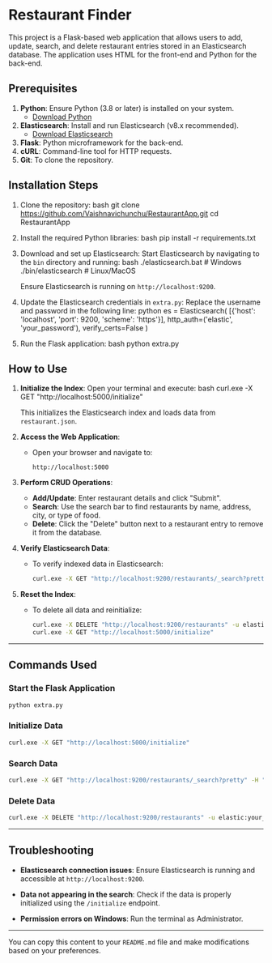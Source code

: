 

# Restaurant Finder

This project is a Flask-based web application that allows users to add, update, search, and delete restaurant entries stored in an Elasticsearch database. The application uses HTML for the front-end and Python for the back-end.


## Prerequisites

1. **Python**: Ensure Python (3.8 or later) is installed on your system.
   - [Download Python](https://www.python.org/downloads/)
2. **Elasticsearch**: Install and run Elasticsearch (v8.x recommended).
   - [Download Elasticsearch](https://www.elastic.co/downloads/elasticsearch)
3. **Flask**: Python microframework for the back-end.
4. **cURL**: Command-line tool for HTTP requests.
5. **Git**: To clone the repository.


## Installation Steps

1. Clone the repository:
   bash
   git clone https://github.com/Vaishnavichunchu/RestaurantApp.git
   cd RestaurantApp
   

2. Install the required Python libraries:
   bash
   pip install -r requirements.txt
   

3. Download and set up Elasticsearch:
   Start Elasticsearch by navigating to the `bin` directory and running:
     bash
     ./elasticsearch.bat  # Windows
     ./bin/elasticsearch  # Linux/MacOS
     
    Ensure Elasticsearch is running on `http://localhost:9200`.

4. Update the Elasticsearch credentials in `extra.py`:
   Replace the username and password in the following line:
     python
     es = Elasticsearch(
         [{'host': 'localhost', 'port': 9200, 'scheme': 'https'}],
         http_auth=('elastic', 'your_password'),
         verify_certs=False
     )
     

5. Run the Flask application:
   bash
   python extra.py
   

## How to Use

1. **Initialize the Index**:
    Open your terminal and execute:
     bash
     curl.exe -X GET "http://localhost:5000/initialize"
     
   This initializes the Elasticsearch index and loads data from `restaurant.json`.

2. **Access the Web Application**:
   - Open your browser and navigate to:
     ```
     http://localhost:5000
     ```

3. **Perform CRUD Operations**:
   - **Add/Update**: Enter restaurant details and click "Submit".
   - **Search**: Use the search bar to find restaurants by name, address, city, or type of food.
   - **Delete**: Click the "Delete" button next to a restaurant entry to remove it from the database.

4. **Verify Elasticsearch Data**:
   - To verify indexed data in Elasticsearch:
     ```bash
     curl.exe -X GET "http://localhost:9200/restaurants/_search?pretty" -H "Content-Type: application/json" -d "{\"query\": {\"match_all\": {}}}"
     ```

5. **Reset the Index**:
   - To delete all data and reinitialize:
     ```bash
     curl.exe -X DELETE "http://localhost:9200/restaurants" -u elastic:your_password
     curl.exe -X GET "http://localhost:5000/initialize"
     ```

---

## Commands Used

### Start the Flask Application
```bash
python extra.py
```

### Initialize Data
```bash
curl.exe -X GET "http://localhost:5000/initialize"
```

### Search Data
```bash
curl.exe -X GET "http://localhost:9200/restaurants/_search?pretty" -H "Content-Type: application/json" -d "{\"query\": {\"match_all\": {}}}"
```

### Delete Data
```bash
curl.exe -X DELETE "http://localhost:9200/restaurants" -u elastic:your_password
```

---

## Troubleshooting

- **Elasticsearch connection issues**:
  Ensure Elasticsearch is running and accessible at `http://localhost:9200`.

- **Data not appearing in the search**:
  Check if the data is properly initialized using the `/initialize` endpoint.

- **Permission errors on Windows**:
  Run the terminal as Administrator.

---

You can copy this content to your `README.md` file and make modifications based on your preferences.
